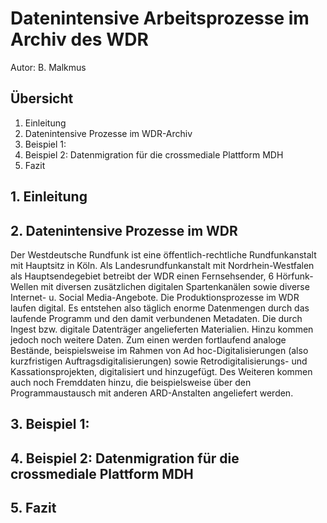 # Datenintensive Arbeitsprozesse im Archiv des WDR

Autor: B. Malkmus 

## Übersicht

1. Einleitung
2. Datenintensive Prozesse im WDR-Archiv
3. Beispiel 1: 
4. Beispiel 2: Datenmigration für die crossmediale Plattform MDH
5. Fazit

## 1. Einleitung

## 2. Datenintensive Prozesse im WDR

Der Westdeutsche Rundfunk ist eine öffentlich-rechtliche Rundfunkanstalt mit Hauptsitz in Köln. Als Landesrundfunkanstalt mit Nordrhein-Westfalen als Hauptsendegebiet betreibt der WDR einen Fernsehsender, 6 Hörfunk-Wellen mit diversen zusätzlichen digitalen Spartenkanälen sowie diverse Internet- u. Social Media-Angebote. 
Die Produktionsprozesse im WDR laufen digital. Es entstehen also täglich enorme Datenmengen durch das laufende Programm und den damit verbundenen Metadaten. Die durch Ingest bzw. digitale Datenträger angelieferten Materialien. 
Hinzu kommen jedoch noch weitere Daten. Zum einen werden fortlaufend analoge Bestände, beispielsweise im Rahmen von Ad hoc-Digitalisierungen (also kurzfristigen Auftragsdigitalisierungen) sowie Retrodigitalisierungs- und Kassationsprojekten, digitalisiert und hinzugefügt. Des Weiteren kommen auch noch Fremddaten hinzu, die beispielsweise über den Programmaustausch mit anderen ARD-Anstalten angeliefert werden.


## 3. Beispiel 1: 

## 4. Beispiel 2: Datenmigration für die crossmediale Plattform MDH

## 5. Fazit
